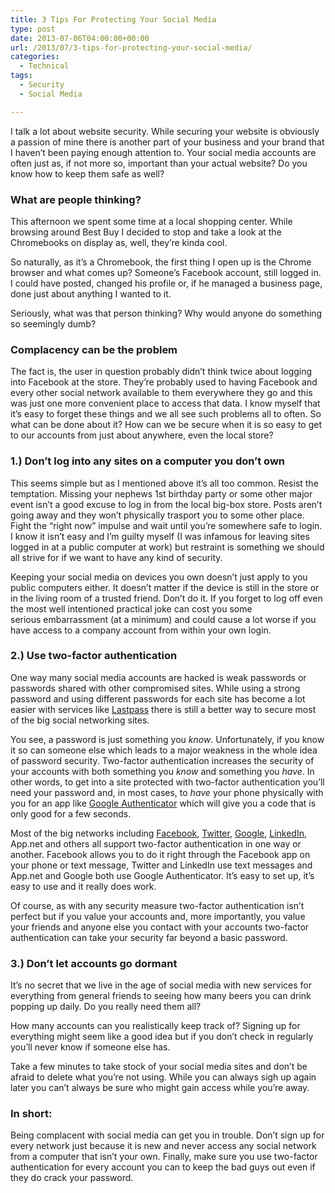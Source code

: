 ```yaml
---
title: 3 Tips For Protecting Your Social Media
type: post
date: 2013-07-06T04:00:00+00:00
url: /2013/07/3-tips-for-protecting-your-social-media/
categories:
  - Technical
tags:
  - Security
  - Social Media

---
```

I talk a lot about website security. While securing your website is obviously a passion of mine there is another part of your business and your brand that I haven’t been paying enough attention to. Your social media accounts are often just as, if not more so, important than your actual website? Do you know how to keep them safe as well?

### What are people thinking?

This afternoon we spent some time at a local shopping center. While browsing around Best Buy I decided to stop and take a look at the Chromebooks on display as, well, they’re kinda cool.

So naturally, as it’s a Chromebook, the first thing I open up is the Chrome browser and what comes up? Someone’s Facebook account, still logged in. I could have posted, changed his profile or, if he managed a business page, done just about anything I wanted to it.

Seriously, what was that person thinking? Why would anyone do something so seemingly dumb?

### Complacency can be the problem

The fact is, the user in question probably didn’t think twice about logging into Facebook at the store. They’re probably used to having Facebook and every other social network available to them everywhere they go and this was just one more&nbsp;convenient&nbsp;place to access that data. I know myself that it’s easy to forget these things and we all see such problems all to often. So what can be done about it? How can we be secure when it is so easy to get to our accounts from just about anywhere, even the local store?

### 1.) Don’t log into any sites on a computer you don’t own

This seems simple but as I mentioned above it’s all too common. Resist the temptation. Missing your nephews 1st birthday party or some other major event isn’t a good excuse to log in from the local big-box store. Posts aren’t going away and they won’t physically trasport you to some other place. Fight the “right now” impulse and wait until you’re somewhere safe to login. I know it isn’t easy and I’m guilty myself (I was infamous for leaving sites logged in at a public computer at work) but restraint is something we should all strive for if we want to have any kind of security.

Keeping your social media on devices you own doesn’t just apply to you public computers either. It doesn’t matter if the device is still in the store or in the living room of a trusted friend. Don’t do it. If you forget to log off even the most well intentioned practical joke can cost you some serious&nbsp;embarrassment&nbsp;(at a minimum) and could cause a lot worse if you have access to a company account from within your own login.

### 2.) Use two-factor authentication

One way many social media accounts are hacked is weak passwords or passwords shared with other compromised sites. While using a strong password and using different passwords for each site has become a lot easier with services like <a title="Lastpass" href="https://lastpass.com/" target="_blank" rel="noopener noreferrer">Lastpass</a> there is still a better way to secure most of the big social networking sites.

You see, a password is just something you&nbsp;_know_. Unfortunately, if you know it so can someone else which leads to a major weakness in the whole idea of password security. Two-factor authentication increases the security of your accounts with both something you&nbsp;_know_ and something you&nbsp;_have_. In other words, to get into a site protected with two-factor authentication you’ll need your password and, in most cases, to _have_ your phone physically with you for an app like <a title="Google Authenticator on Wikipedia" href="http://en.wikipedia.org/wiki/Google_Authenticator" target="_blank" rel="noopener noreferrer">Google Authenticator</a> which will give you a code that is only good for a few seconds.

Most of the big networks including <a title="Facebook login approvals" href="https://www.facebook.com/note.php?note_id=10150172618258920" target="_blank" rel="noopener noreferrer">Facebook</a>, <a title="Twitter Login Verification" href="https://blog.twitter.com/2013/getting-started-login-verification" target="_blank" rel="noopener noreferrer">Twitter</a>, <a title="Google Two Factor Authentication" href="https://support.google.com/accounts/answer/180744?hl=en" target="_blank" rel="noopener noreferrer">Google</a>, <a title="LinkedIn Two Factor Authentication" href="http://blog.linkedin.com/2013/05/31/protecting-your-linkedin-account-with-two-step-verification/" target="_blank" rel="noopener noreferrer">LinkedIn</a>, App.net and others all support two-factor authentication in one way or another. Facebook allows you to do it right through the Facebook app on your phone or text message, Twitter and LinkedIn use text messages and App.net and Google both use Google Authenticator. It’s easy to set up, it’s easy to use and it really does work.

Of course, as with any security measure two-factor authentication isn’t perfect but if you value your accounts and, more importantly, you value your friends and anyone else you contact with your accounts two-factor authentication can take your security far beyond a basic password.

### 3.) Don’t let accounts go dormant

It’s no secret that we live in the age of social media with new services for everything from general friends to seeing how many beers you can drink popping up daily. Do you really need them all?

How many accounts can you realistically keep track of? Signing up for everything might seem like a good idea but if you don’t check in regularly you’ll never know if someone else has.

Take a few minutes to take stock of your social media sites and don’t be afraid to delete what you’re not using. While you can always sigh up again later you can’t always be sure who might gain access while you’re away.

### In short:

Being complacent with social media can get you in trouble. Don’t sign up for every network just because it is new and never access any social network from a computer that isn’t your own. Finally, make sure you use two-factor authentication for every account you can to keep the bad guys out even if they do crack your password.